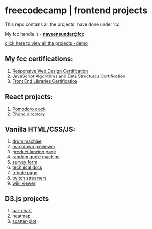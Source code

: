 # freecodecamp | frontend projects

This repo contains all the projects i have done under fcc.

My fcc handle is - [**naveensundar@fcc**](https://www.freecodecamp.org/fcc4875e22d-b42b-4889-ba8c-cfa9860187ac)

[click here to view all the projects - demo](https://naveennvrgup.github.io/free-code-camp/)

## My fcc certifications:
1. [Responsive Web Design Certification](https://www.freecodecamp.org/certification/fcc4875e22d-b42b-4889-ba8c-cfa9860187ac/responsive-web-design)
1. [JavaScript Algorithms and Data Structures Certification]("https://www.freecodecamp.org/certification/fcc4875e22d-b42b-4889-ba8c-cfa9860187ac/javascript-algorithms-and-data-structures)
1. [Front End Libraries Certification](https://www.freecodecamp.org/certification/fcc4875e22d-b42b-4889-ba8c-cfa9860187ac/front-end-libraries)

## React projects:
1. [Pomodoro clock](https://naveennvrgup.github.io/free-code-camp/)
1. [Phone directory](https://naveennvrgup.github.io/free-code-camp/)

## Vanilla HTML/CSS/JS:
1. [drum machine](https://naveennvrgup.github.io/free-code-camp/)
1. [markdown previewer](https://naveennvrgup.github.io/free-code-camp/)
1. [product landing page](https://naveennvrgup.github.io/free-code-camp/)
1. [random quote machine](https://naveennvrgup.github.io/free-code-camp/)
1. [survey form](https://naveennvrgup.github.io/free-code-camp/)
1. [technical docs](https://naveennvrgup.github.io/free-code-camp/)
1. [tribute page](https://naveennvrgup.github.io/free-code-camp/)
1. [twitch streamers](https://naveennvrgup.github.io/free-code-camp/)
1. [wiki viewer](https://naveennvrgup.github.io/free-code-camp/)

## D3.js projects
1. [bar-chart](https://naveennvrgup.github.io/free-code-camp/)
1. [heatmap](https://naveennvrgup.github.io/free-code-camp/)
1. [scatter-plot](https://naveennvrgup.github.io/free-code-camp/)